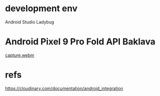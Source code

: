 # development env

Android Studio Ladybug

# Android Pixel 9 Pro Fold API Baklava
[capture.webm](https://github.com/user-attachments/assets/34b27d8f-c97a-4a66-bbf7-876ef152d6c0)


# refs

https://cloudinary.com/documentation/android_integration<br>

